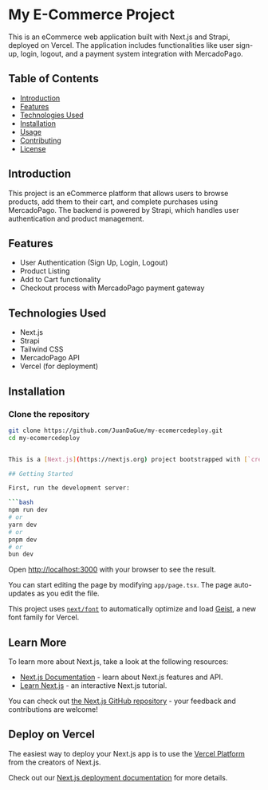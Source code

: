 # My E-Commerce Project

This is an eCommerce web application built with Next.js and Strapi, deployed on Vercel. The application includes functionalities like user sign-up, login, logout, and a payment system integration with MercadoPago.

## Table of Contents

- [Introduction](#introduction)
- [Features](#features)
- [Technologies Used](#technologies-used)
- [Installation](#installation)
- [Usage](#usage)
- [Contributing](#contributing)
- [License](#license)

## Introduction

This project is an eCommerce platform that allows users to browse products, add them to their cart, and complete purchases using MercadoPago. The backend is powered by Strapi, which handles user authentication and product management.

## Features

- User Authentication (Sign Up, Login, Logout)
- Product Listing
- Add to Cart functionality
- Checkout process with MercadoPago payment gateway

## Technologies Used

- Next.js
- Strapi
- Tailwind CSS
- MercadoPago API
- Vercel (for deployment)

## Installation

### Clone the repository

```bash
git clone https://github.com/JuanDaGue/my-ecomercedeploy.git
cd my-ecomercedeploy


This is a [Next.js](https://nextjs.org) project bootstrapped with [`create-next-app`](https://nextjs.org/docs/app/api-reference/cli/create-next-app).

## Getting Started

First, run the development server:

```bash
npm run dev
# or
yarn dev
# or
pnpm dev
# or
bun dev
```

Open [http://localhost:3000](http://localhost:3000) with your browser to see the result.

You can start editing the page by modifying `app/page.tsx`. The page auto-updates as you edit the file.

This project uses [`next/font`](https://nextjs.org/docs/app/building-your-application/optimizing/fonts) to automatically optimize and load [Geist](https://vercel.com/font), a new font family for Vercel.

## Learn More

To learn more about Next.js, take a look at the following resources:

- [Next.js Documentation](https://nextjs.org/docs) - learn about Next.js features and API.
- [Learn Next.js](https://nextjs.org/learn) - an interactive Next.js tutorial.

You can check out [the Next.js GitHub repository](https://github.com/vercel/next.js) - your feedback and contributions are welcome!

## Deploy on Vercel

The easiest way to deploy your Next.js app is to use the [Vercel Platform](https://vercel.com/new?utm_medium=default-template&filter=next.js&utm_source=create-next-app&utm_campaign=create-next-app-readme) from the creators of Next.js.

Check out our [Next.js deployment documentation](https://nextjs.org/docs/app/building-your-application/deploying) for more details.
